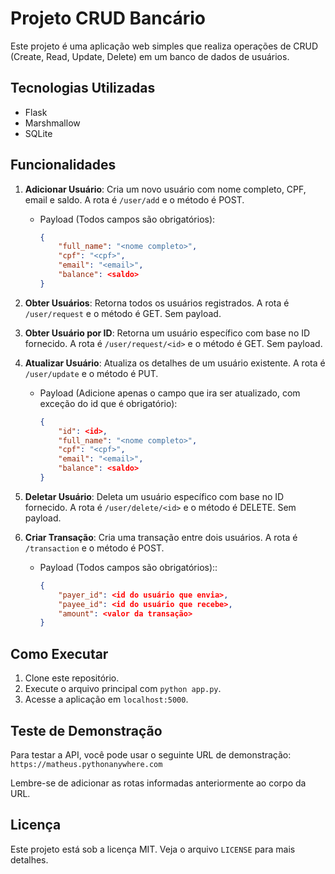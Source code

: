 # Projeto CRUD Bancário

Este projeto é uma aplicação web simples que realiza operações de CRUD (Create, Read, Update, Delete) em um banco de dados de usuários.

## Tecnologias Utilizadas

- Flask
- Marshmallow
- SQLite

## Funcionalidades

1. **Adicionar Usuário**: Cria um novo usuário com nome completo, CPF, email e saldo. A rota é `/user/add` e o método é POST.
    - Payload (Todos campos são obrigatórios):
        ```json
        {
            "full_name": "<nome completo>", 
            "cpf": "<cpf>",
            "email": "<email>",
            "balance": <saldo>
        }
        ```

2. **Obter Usuários**: Retorna todos os usuários registrados. A rota é `/user/request` e o método é GET. Sem payload.

3. **Obter Usuário por ID**: Retorna um usuário específico com base no ID fornecido. A rota é `/user/request/<id>` e o método é GET. Sem payload.

4. **Atualizar Usuário**: Atualiza os detalhes de um usuário existente. A rota é `/user/update` e o método é PUT.
    - Payload (Adicione apenas o campo que ira ser atualizado, com exceção do id que é obrigatório):
        ```json
        {
            "id": <id>,
            "full_name": "<nome completo>",
            "cpf": "<cpf>",
            "email": "<email>",
            "balance": <saldo>
        }
        ```

5. **Deletar Usuário**: Deleta um usuário específico com base no ID fornecido. A rota é `/user/delete/<id>` e o método é DELETE. Sem payload.

6. **Criar Transação**: Cria uma transação entre dois usuários. A rota é `/transaction` e o método é POST.
    - Payload (Todos campos são obrigatórios)::
        ```json
        {
            "payer_id": <id do usuário que envia>,
            "payee_id": <id do usuário que recebe>,
            "amount": <valor da transação>
        }
        ```

## Como Executar

1. Clone este repositório.
2. Execute o arquivo principal com `python app.py`.
3. Acesse a aplicação em `localhost:5000`.

## Teste de Demonstração

Para testar a API, você pode usar o seguinte URL de demonstração: `https://matheus.pythonanywhere.com`

Lembre-se de adicionar as rotas informadas anteriormente ao corpo da URL.

## Licença

Este projeto está sob a licença MIT. Veja o arquivo `LICENSE` para mais detalhes.
